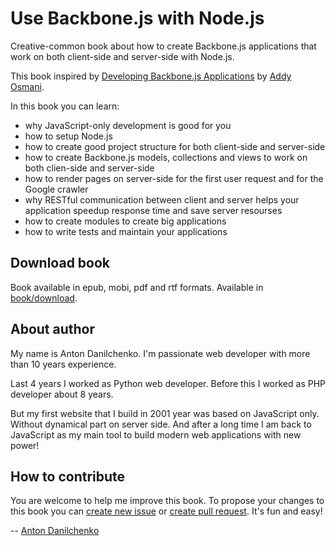 Use Backbone.js with Node.js
====================

Creative-common book about how to create Backbone.js applications that work on both client-side and server-side with Node.js.

This book inspired by [Developing Backbone.js Applications](https://github.com/addyosmani/backbone-fundamentals) by [Addy Osmani](https://twitter.com/addyosmani).

In this book you can learn:
 * why JavaScript-only development is good for you
 * how to setup Node.js
 * how to create good project structure for both client-side and server-side
 * how to create Backbone.js models, collections and views to work on both clien-side and server-side
 * how to render pages on server-side for the first user request and for the Google crawler
 * why RESTful communication between client and server helps your application speedup response time and save server resourses
 * how to create modules to create big applications
 * how to write tests and maintain your applications


Download book
----------

Book available in epub, mobi, pdf and rtf formats. Available in [book/download](/book/download).


About author
----------

My name is Anton Danilchenko. I'm passionate web developer with more than 10 years experience.

Last 4 years I worked as Python web developer. Before this I worked as PHP developer about 8 years.

But my first website that I build in 2001 year was based on JavaScript only. Without dynamical part on server side. And after a long time I am back to JavaScript as my main tool to build modern web applications with new power!


How to contribute
----------

You are welcome to help me improve this book. To propose your changes to this book you can [create new issue](https://github.com/1st/backbone-nodejs-book/issues) or [create pull request](https://help.github.com/articles/creating-a-pull-request). It's fun and easy!

-- [Anton Danilchenko](https://github.com/1st)
